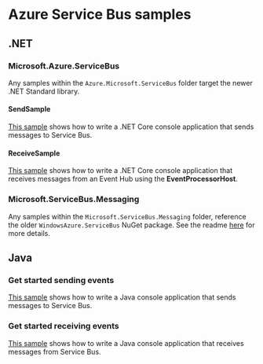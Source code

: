 # Azure Service Bus samples

## .NET

### Microsoft.Azure.ServiceBus
Any samples within the `Azure.Microsoft.ServiceBus` folder target the newer .NET Standard library.

#### SendSample

[This sample](./DotNet/Microsoft.Azure.ServiceBus/SendSample/readme.md) shows how to write a .NET Core console application that sends messages to Service Bus.

#### ReceiveSample

[This sample](./DotNet/Microsoft.Azure.ServiceBus/ReceiveSample/readme.md) shows how to write a .NET Core console application that receives messages from an Event Hub using the **EventProcessorHost**.

### Microsoft.ServiceBus.Messaging
Any samples within the `Microsoft.ServiceBus.Messaging` folder, reference the older `WindowsAzure.ServiceBus` NuGet package. See the readme [here](./DotNet/Microsoft.ServiceBus.Messaging/readme.md) for more details. 

## Java

### Get started sending events
[This sample](./Java/src/main/java/com/microsoft/azure/servicebus/samples) shows how to write a Java console application that sends messages to Service Bus.

### Get started receiving events
[This sample](./Java/src/main/java/com/microsoft/azure/servicebus/samples) shows how to write a Java console application that receives messages from Service Bus.